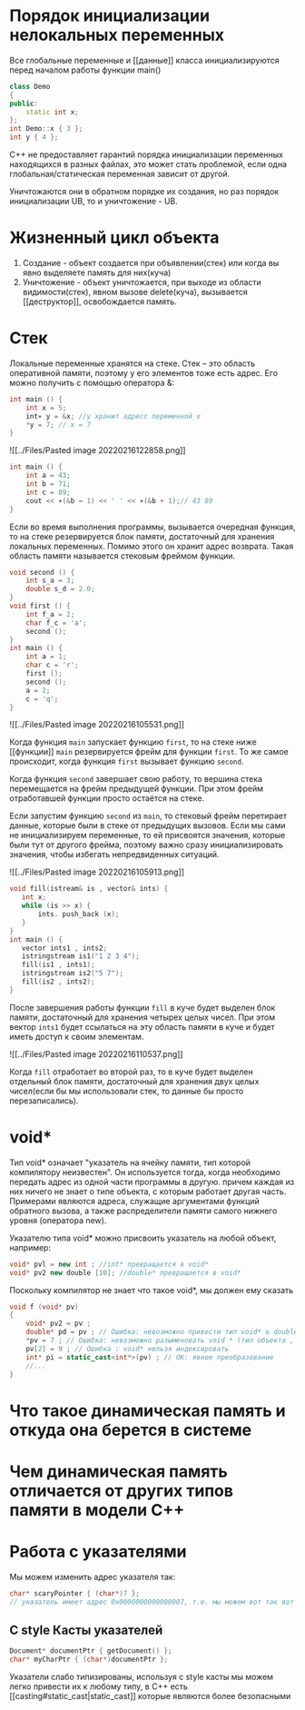# Порядок инициализации нелокальных переменных
Все глобальные переменные и [[данные]] класса инициализируются перед началом работы функции main()

```cpp
class Demo
{
public:
	static int x;
};
int Demo::x { 3 };
int y { 4 };
```

C++ не предоставляет гарантий порядка инициализации переменных находящихся в разных файлах, это может стать проблемой, если одна глобальная/статическая переменная зависит от другой.

Уничтожаются они в обратном порядке их создания, но раз порядок инициализации UB, то и уничтожение - UB.

# Жизненный цикл объекта
1. Создание - объект создается при объявлении(стек) или  когда вы явно выделяете память для них(куча)
2. Уничтожение - объект уничтожается, при выходе из области видимости(стек), явном вызове delete(куча), вызывается [[деструктор]], освобождается память.

# Стек
Локальные переменные хранятся на стеке. Стек – это область оперативной памяти, поэтому у его элементов тоже есть адрес. Его можно получить с помощью оператора &:

```cpp
int main () { 
	int x = 5; 
	int∗ y = &x; //y хранит адресс переменной x
	*y = 7; // x = 7
}
```

![[../Files/Pasted image 20220216122858.png]]

```cpp
int main () { 
	int a = 43; 
	int b = 71; 
	int c = 89; 
	cout << ∗(&b − 1) << ' ' << ∗(&b + 1);// 43 89
}
```

Если во время выполнения программы, вызывается очередная функция, то на стеке резервируется блок памяти, достаточный для хранения локальных переменных. Помимо этого он хранит адрес возврата. Такая область памяти называется стековым фреймом функции.

```cpp
void second () { 
	int s_a = 3; 
	double s_d = 2.0; 
} 
void first () { 
	int f_a = 2; 
	char f_c = 'a'; 
	second (); 
} 
int main () { 
	int a = 1; 
	char c = 'r'; 
	first (); 
	second (); 
	a = 2; 
	c = 'q'; 
}
```

![[../Files/Pasted image 20220216105531.png]] 

Когда функция `main` запускает функцию `first`, то на стеке ниже [[функции]] `main` резервируется фрейм для функции `first`. То же самое происходит, когда функция `first` вызывает функцию `second`.

Когда функция `second` завершает свою работу, то вершина стека перемещается на фрейм предыдущей функции. При этом фрейм отработавшей функции просто остаётся на стеке.

Если запустим функцию `second` из `main`, то стековый фрейм перетирает данные, которые были в стеке от предыдущих вызовов. Если мы сами не инициализируем переменные, то ей присвоятся значения, которые были тут от другого фрейма, поэтому важно сразу инициализировать значения, чтобы избегать непредвиденных ситуаций.

![[../Files/Pasted image 20220216105913.png]]

 ```cpp
void fill(istream& is , vector& ints) { 
	int x; 
	while (is >> x) { 
		ints. push_back (x); 
	} 
} 
int main () { 
	vector ints1 , ints2; 
	istringstream is1("1 2 3 4"); 
	fill(is1 , ints1); 
	istringstream is2("5 7"); 
	fill(is2 , ints2); 
} 
```

После завершения работы функции `fill` в куче будет выделен блок памяти, достаточный для хранения четырех целых чисел. При этом вектор `ints1` будет ссылаться на эту область памяти в куче и будет иметь доступ к своим элементам.

![[../Files/Pasted image 20220216110537.png]]

Когда `fill` отработает во второй раз, то в куче будет выделен отдельный блок памяти, достаточный для хранения двух целых чисел(если бы мы использовали стек, то данные бы просто перезаписались).
# void*
Тип void* означает "указатель на ячейку памяти, тип которой компилятору неизвестен". Он используется тогда, когда необходимо передать адрес из одной части программы в другую. причем каждая из них ничего не знает о типе объекта, с которым работает другая часть. Примерами являются адреса, служащие аргументами функций обратного вызова, а также распределители памяти самого нижнего уровня (оператора new).

Указателю типа void* можно присвоить указатель на любой объект, например:

```cpp
void* pvl = new int ; //int* превращается в void*
void* pv2 new douЬle [10]; //double* превращается в void*
```

Поскольку компилятор не знает что такое void*, мы должен ему сказать

```cpp
void f (void* pv)
{
	void* pv2 = pv ;
	double* pd = pv ; // Ошибка: невозможно привести тип void* к double *
	*pv = 7 ; // Ошибка: невозможно разыменовать void * (тип объекта , на который указывает pv, неизвестен)
	pv[2] = 9 ; // Ошибка : void* нельзя индексировать
	int* pi = static_cast<int*>(pv) ; // ОК: явное преобразование
	//...
}
```



# Что такое динамическая память и откуда она берется в системе

# Чем динамическая память отличается от других типов памяти в модели С++



# Работа с указателями
Мы можем изменить адрес указателя так:

```cpp
char* scaryPointer { (char*)7 };
// указатель имеет адрес 0x0000000000000007, т.е. мы можем вот так вот указывать на чужие данные, что не есть хорошо это UB
```

## C style Касты указателей
```cpp
Document* documentPtr { getDocument() };
char* myCharPtr { (char*)documentPtr };
```

Указатели слабо типизированы, используя c style касты мы можем легко привести их к любому типу, в C++ есть [[casting#static_cast|static_cast]] которые являются более безопасными

